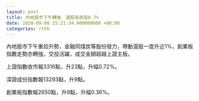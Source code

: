 ```yaml
---
layout: post
title: 內地股市下午轉強　滬股高收逾0.7%
date: 2020-09-08 15:21:34.000000000 +08:00
categories: rthk
---
```


內地股市下午重拾升勢，金融同煤炭等股份發力，帶動滬股一度升近1%，創業板指數走勢亦轉強，交投活躍，成交金額超越上證主板。

上證指數收市報3316點，升23點，升幅0.72%。

深證成份指數報13293點，升9點。

創業板指數報2650點，升9點，升幅0.36%。
